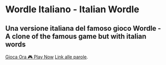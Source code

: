 # Wordle Italiano - Italian Wordle
## Una versione italiana del famoso gioco Wordle - A clone of the famous game but with italian words

[Gioca Ora 🎮 Play Now](https://italianwordleclone.netlify.app/)
[Link alle parole]().
